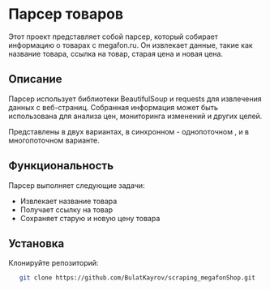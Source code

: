 # Парсер товаров

Этот проект представляет собой парсер, который собирает информацию о товарах с megafon.ru. Он извлекает данные, такие как название товара, ссылка на товар, старая цена и новая цена.

## Описание

Парсер использует библиотеки BeautifulSoup и requests для извлечения данных с веб-страниц. Собранная информация может быть использована для анализа цен, мониторинга изменений и других целей.

Представлены в двух вариантах, в синхронном - однопоточном , и в многопоточном варианте.

## Функциональность

Парсер выполняет следующие задачи:
- Извлекает название товара
- Получает ссылку на товар
- Сохраняет старую и новую цену товара

## Установка

Клонируйте репозиторий:
   ```bash
      git clone https://github.com/BulatKayrov/scraping_megafonShop.git

